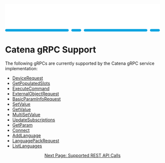 ![Alt](images/Catena%20Logo_PMS2191%20&%20White.png)

# Catena gRPC Support
The following gRPCs are currently supported by the Catena gRPC service implementation:

- [DeviceRequest]()
- [GetPopulatedSlots]()
- [ExecuteCommand]()
- [ExternalObjectRequest]()
- [BasicParamInfoRequest]()
- [SetValue]()
- [GetValue]()
- [MultiSetValue]()
- [UpdateSubscriptions]()
- [GetParam]()
- [Connect]()
- [AddLanguage]()
- [LanguagePackRequest]()
- [ListLanguages]()

<div style="text-align: center">

[Next Page: Supported REST API Calls](index.html)

</div>